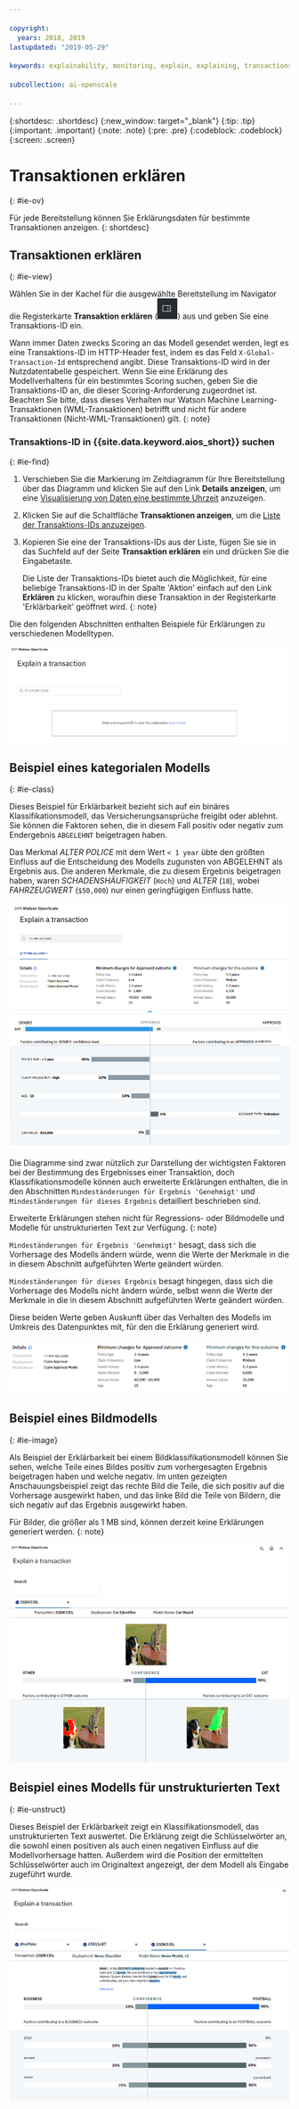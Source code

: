 ```yaml
---

copyright:
  years: 2018, 2019
lastupdated: "2019-05-29"

keywords: explainability, monitoring, explain, explaining, transactions, transaction ID

subcollection: ai-openscale

---
```


{:shortdesc: .shortdesc}
{:new_window: target="_blank"}
{:tip: .tip}
{:important: .important}
{:note: .note}
{:pre: .pre}
{:codeblock: .codeblock}
{:screen: .screen}

# Transaktionen erklären
{: #ie-ov}

Für jede Bereitstellung können Sie Erklärungsdaten für bestimmte Transaktionen anzeigen.
{: shortdesc}

## Transaktionen erklären
{: #ie-view}

Wählen Sie in der Kachel für die ausgewählte Bereitstellung im Navigator die Registerkarte **Transaktion erklären** (![Registerkarte 'Transaktion erklären'](images/insight-transact-tab.png)) aus und geben Sie eine Transaktions-ID ein.

Wann immer Daten zwecks Scoring an das Modell gesendet werden, legt es eine Transaktions-ID im HTTP-Header fest, indem es das Feld `X-Global-Transaction-Id` entsprechend angibt. Diese Transaktions-ID wird in der Nutzdatentabelle gespeichert. Wenn Sie eine Erklärung des Modellverhaltens für ein bestimmtes Scoring suchen, geben Sie die Transaktions-ID an, die dieser Scoring-Anforderung zugeordnet ist. Beachten Sie bitte, dass dieses Verhalten nur Watson Machine Learning-Transaktionen (WML-Transaktionen) betrifft und nicht für andere Transaktionen (Nicht-WML-Transaktionen) gilt.
{: note}

### Transaktions-ID in {{site.data.keyword.aios_short}} suchen
{: #ie-find}

1.  Verschieben Sie die Markierung im Zeitdiagramm für Ihre Bereitstellung über das Diagramm und klicken Sie auf den Link **Details anzeigen**, um eine [Visualisierung von Daten eine bestimmte Uhrzeit](/docs/services/ai-openscale?topic=ai-openscale-it-ov#it-vdet) anzuzeigen.
1.  Klicken Sie auf die Schaltfläche **Transaktionen anzeigen**, um die [Liste der Transaktions-IDs anzuzeigen](/docs/services/ai-openscale?topic=ai-openscale-it-ov#it-tra).
1.  Kopieren Sie eine der Transaktions-IDs aus der Liste, fügen Sie sie in das Suchfeld auf der Seite **Transaktion erklären** ein und drücken Sie die Eingabetaste.

    Die Liste der Transaktions-IDs bietet auch die Möglichkeit, für eine beliebige Transaktions-ID in der Spalte 'Aktion' einfach auf den Link **Erklären** zu klicken, woraufhin diese Transaktion in der Registerkarte 'Erklärbarkeit' geöffnet wird.
    {: note}

  Die den folgenden Abschnitten enthalten Beispiele für Erklärungen zu verschiedenen Modelltypen.

  ![Transaktions-ID für Erklärbarkeit](images/insight-explain-trans-id.png)

## Beispiel eines kategorialen Modells
{: #ie-class}

Dieses Beispiel für Erklärbarkeit bezieht sich auf ein binäres Klassifikationsmodell, das Versicherungsansprüche freigibt oder ablehnt. Sie können die Faktoren sehen, die in diesem Fall positiv oder negativ zum Endergebnis `ABGELEHNT` beigetragen haben.

Das Merkmal *ALTER POLICE* mit dem Wert `< 1 year` übte den größten Einfluss auf die Entscheidung des Modells zugunsten von ABGELEHNT als Ergebnis aus. Die anderen Merkmale, die zu diesem Ergebnis beigetragen haben, waren *SCHADENSHÄUFIGKEIT* (`Hoch`) und *ALTER* (`18`), wobei *FAHRZEUGWERT* (`$50,000`) nur einen geringfügigen Einfluss hatte.

![Erklärbarkeit bei binärer Klassifikation](images/insight-explain-binary.png)

Die Diagramme sind zwar nützlich zur Darstellung der wichtigsten Faktoren bei der Bestimmung des Ergebnisses einer Transaktion, doch Klassifikationsmodelle können auch erweiterte Erklärungen enthalten, die in den Abschnitten `Mindeständerungen für Ergebnis 'Genehmigt'` und `Mindeständerungen für dieses Ergebnis` detailliert beschrieben sind.

Erweiterte Erklärungen stehen nicht für Regressions- oder Bildmodelle und Modelle für unstrukturierten Text zur Verfügung.
{: note}

`Mindeständerungen für Ergebnis 'Genehmigt'` besagt, dass sich die Vorhersage des Modells ändern würde, wenn die Werte der Merkmale in die in diesem Abschnitt aufgeführten Werte geändert würden.

`Mindeständerungen für dieses Ergebnis` besagt hingegen, dass sich die Vorhersage des Modells nicht ändern würde, selbst wenn die Werte der Merkmale in die in diesem Abschnitt aufgeführten Werte geändert würden.

Diese beiden Werte geben Auskunft über das Verhalten des Modells im Umkreis des Datenpunktes mit, für den die Erklärung generiert wird.

![Erklärbarkeit bei binärer Klassifikation](images/insight-explain-binary2.png)

## Beispiel eines Bildmodells
{: #ie-image}

Als Beispiel der Erklärbarkeit bei einem Bildklassifikationsmodell können Sie sehen, welche Teile eines Bildes positiv zum vorhergesagten Ergebnis beigetragen haben und welche negativ. Im unten gezeigten Anschauungsbeispiel zeigt das rechte Bild die Teile, die sich positiv auf die Vorhersage ausgewirkt haben, und das linke Bild die Teile von Bildern, die sich negativ auf das Ergebnis ausgewirkt haben.

Für Bilder, die größer als 1 MB sind, können derzeit keine Erklärungen generiert werden.
{: note}

![Erklärbarkeit bei Bildklassifikation](images/insight-explain-image.png)

## Beispiel eines Modells für unstrukturierten Text
{: #ie-unstruct}

Dieses Beispiel der Erklärbarkeit zeigt ein Klassifikationsmodell, das unstrukturierten Text auswertet. Die Erklärung zeigt die Schlüsselwörter an, die sowohl einen positiven als auch einen negativen Einfluss auf die Modellvorhersage hatten. Außerdem wird die Position der ermittelten Schlüsselwörter auch im Originaltext angezeigt, der dem Modell als Eingabe zugeführt wurde.

![Erklärbarkeit bei Bildklassifikation](images/insight-explain-text.png)
